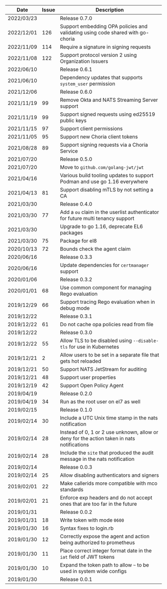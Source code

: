 | Date       | Issue | Description                                                                                |
|------------|-------|--------------------------------------------------------------------------------------------|
| 2022/03/23 |       | Release 0.7.0                                                                              |
| 2022/12/01 | 126   | Support embedding OPA policies and validating using code shared with go-choria             |
| 2022/11/09 | 114   | Require a signature in signing requests                                                    |
| 2022/11/08 | 122   | Support protocol version 2 using Organization Issuers                                      |
| 2022/06/10 |       | Release 0.6.1                                                                              |
| 2021/06/10 |       | Dependency updates that supports `system_user` permission                                  |
| 2021/12/06 |       | Release 0.6.0                                                                              |
| 2021/11/19 | 99    | Remove Okta and NATS Streaming Server support                                              |
| 2021/11/19 | 99    | Support signed requests using ed25519 public keys                                          |
| 2021/11/15 | 97    | Support client permissions                                                                 |
| 2021/11/05 | 95    | Support new Choria client tokens                                                           |
| 2021/08/28 | 89    | Support signing requests via a Choria Service                                              |
| 2021/07/20 |       | Release 0.5.0                                                                              |
| 2021/07/20 |       | Move to `github.com/golang-jwt/jwt`                                                        |
| 2021/04/16 |       | Various build tooling updates to support Podman and use go 1.16 everywhere                 |
| 2021/04/13 | 81    | Support disabling mTLS by not setting a CA                                                 |
| 2021/03/30 |       | Release 0.4.0                                                                              |
| 2021/03/30 | 77    | Add a `ou` claim in the userlist authenticator for future multi tenancy support            |
| 2021/03/30 |       | Upgrade to go 1.16, deprecate EL6 packages                                                 |
| 2021/03/30 | 75    | Package for el8                                                                            |
| 2020/10/13 | 72    | Bounds check the agent claim                                                               |
| 2020/06/16 |       | Release 0.3.3                                                                              |
| 2020/06/16 |       | Update dependencies for `certmanager` support                                              |
| 2020/01/06 |       | Release 0.3.2                                                                              |
| 2020/01/01 | 68    | Use common component for managing Rego evaluation                                          |
| 2019/12/29 | 66    | Support tracing Rego evaluation when in debug mode                                         |
| 2019/12/22 |       | Release 0.3.1                                                                              |
| 2019/12/22 | 61    | Do not cache opa policies read from file                                                   |
| 2019/12/22 |       | Release 0.3.0                                                                              |
| 2019/12/22 | 55    | Allow TLS to be disabled using `--disable-tls` for use in Kubernetes                       |
| 2019/12/21 | 2     | Allow users to be set in a separate file that gets hot reloaded                            |
| 2019/12/21 | 50    | Support NATS JetStream for auditing                                                        |
| 2019/12/21 | 48    | Support user properties                                                                    |
| 2019/12/19 | 42    | Support Open Policy Agent                                                                  |
| 2019/04/19 |       | Release 0.2.0                                                                              |
| 2019/04/19 | 34    | Run as the root user on el7 as well                                                        |
| 2019/02/15 |       | Release 0.1.0                                                                              |
| 2019/02/14 | 30    | Include a UTC Unix time stamp in the nats notification                                     |
| 2019/02/14 | 28    | Instead of 0, 1 or 2 use unknown, allow or deny for the action taken in nats notifications |
| 2019/02/14 | 28    | Include the `site` that produced the audit message in the nats notification                |
| 2019/02/14 |       | Release 0.0.3                                                                              |
| 2019/02/14 | 25    | Allow disabling authenticators and signers                                                 |
| 2019/02/01 | 22    | Make callerids more compatible with mco standards                                          |
| 2019/02/01 | 21    | Enforce exp headers and do not accept ones that are too far in the future                  |
| 2019/01/31 |       | Release 0.0.2                                                                              |
| 2019/01/31 | 18    | Write token with mode `0600`                                                               |
| 2019/01/30 | 16    | Syntax fixes to login.rb                                                                   |
| 2019/01/30 | 12    | Correctly expose the agent and action being authorized to prometheus                       |
| 2019/01/30 | 11    | Place correct integer format date in the `iat` field of JWT tokens                         |
| 2019/01/30 | 10    | Expand the token path to allow `~` to be used in system wide configs                       |
| 2019/01/30 |       | Release 0.0.1                                                                              |
